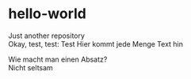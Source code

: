 # hello-world
Just another repository  
Okay, test, test: Test
Hier kommt jede Menge Text hin 

Wie macht man einen Absatz?  
Nicht seltsam
